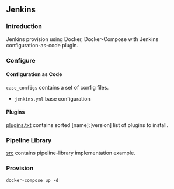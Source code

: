 ## Jenkins
### Introduction
Jenkins provision using Docker, Docker-Compose with Jenkins configuration-as-code plugin.

### Configure
#### Configuration as Code
`casc_configs` contains a set of config files.
* `jenkins.yml` base configuration

#### Plugins
[plugins.txt](plugins.txt) contains sorted [name]:[version] list of plugins to install.

### Pipeline Library
[src](src) contains pipeline-library implementation example.

### Provision
```
docker-compose up -d
```
